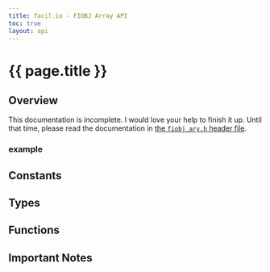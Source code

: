 ```yaml
---
title: facil.io - FIOBJ Array API
toc: true
layout: api
---
```

# {{ page.title }}

## Overview

This documentation is incomplete. I would love your help to finish it up. Until that time, please read the documentation in [the `fiobj_ary.h` header file](https://github.com/boazsegev/facil.io/blob/master/lib/facil/core/types/fiobj/fiobj_ary.h).

### example

## Constants

## Types

## Functions

## Important Notes
